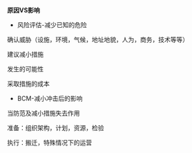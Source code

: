 **原因VS影响**

* 风险评估-减少已知的危险

确认威胁（设施，环境，气候，地址地貌，人为，商务，技术等等）

建议减小措施

发生的可能性

采取措施的成本

* BCM-减小冲击后的影响

当防范及减小措施失去作用

准备：组织架构，计划，资源，检验

执行：搬迁，特殊情况下的运营


